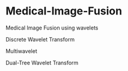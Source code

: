 # Medical-Image-Fusion
Medical Image Fusion using wavelets

Discrete Wavelet Transform

Multiwavelet

Dual-Tree Wavelet Transform
